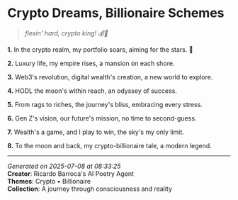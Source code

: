 # Crypto Dreams, Billionaire Schemes

> *flexin' hard, crypto king! 💰🚀*

**1.** In the crypto realm, my portfolio soars, aiming for the stars. 🚀


**2.** Luxury life, my empire rises, a mansion on each shore.


**3.** Web3's revolution, digital wealth's creation, a new world to explore.


**4.** HODL the moon's within reach, an odyssey of success.


**5.** From rags to riches, the journey's bliss, embracing every stress.


**6.** Gen Z's vision, our future's mission, no time to second-guess.


**7.** Wealth's a game, and I play to win, the sky's my only limit.


**8.** To the moon and back, my crypto-billionaire tale, a modern legend.



---

*Generated on 2025-07-08 at 08:33:25*  
**Creator**: Ricardo Barroca's AI Poetry Agent  
**Themes**: Crypto • Billionaire  
**Collection**: A journey through consciousness and reality
